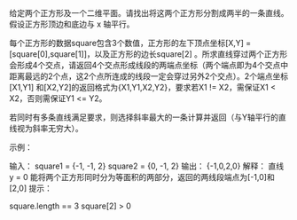 给定两个正方形及一个二维平面。请找出将这两个正方形分割成两半的一条直线。假设正方形顶边和底边与 x 轴平行。

每个正方形的数据square包含3个数值，正方形的左下顶点坐标[X,Y] = [square[0],square[1]]，以及正方形的边长square[2]
。所求直线穿过两个正方形会形成4个交点，请返回4个交点形成线段的两端点坐标（两个端点即为4个交点中距离最远的2个点，这2个点所连成的线段一定会穿过另外2个交点）。2个端点坐标[X1,Y1]
和[X2,Y2]的返回格式为{X1,Y1,X2,Y2}，要求若X1 != X2，需保证X1 < X2，否则需保证Y1 <= Y2。

若同时有多条直线满足要求，则选择斜率最大的一条计算并返回（与Y轴平行的直线视为斜率无穷大）。

示例：

输入：
square1 = {-1, -1, 2}
square2 = {0, -1, 2}
输出： {-1,0,2,0}
解释： 直线 y = 0 能将两个正方形同时分为等面积的两部分，返回的两线段端点为[-1,0]和[2,0]
提示：

square.length == 3
square[2] > 0
